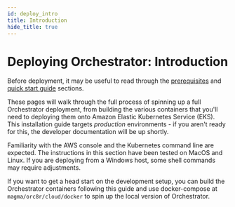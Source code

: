 ```yaml
---
id: deploy_intro
title: Introduction
hide_title: true
---
```

# Deploying Orchestrator: Introduction

Before deployment, it may be useful to read through the
[prerequisites](../basics/prerequisites.md) and
[quick start guide](../basics/quick_start_guide.md) sections.

These pages will walk through the full process of spinning up a full
Orchestrator deployment, from building the various containers that you'll need
to deploying them onto Amazon Elastic Kubernetes Service (EKS). This
installation guide targets *production* environments - if you aren't ready for
this, the developer documentation will be up shortly.

Familiarity with the AWS console and the Kubernetes command line are expected.
The instructions in this section have been tested on MacOS and Linux. If you
are deploying from a Windows host, some shell commands may require adjustments.

If you want to get a head start on the development setup, you can build the
Orchestrator containers following this guide and use docker-compose at
`magma/orc8r/cloud/docker` to spin up the local version of Orchestrator.
